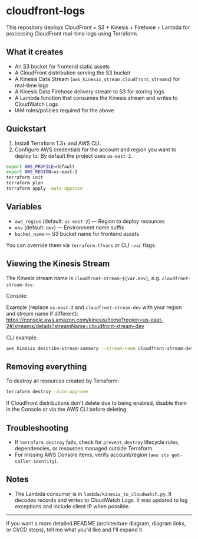 # cloudfront-logs

This repository deploys CloudFront + S3 + Kinesis + Firehose + Lambda for processing CloudFront real-time logs using Terraform.

## What it creates

- An S3 bucket for frontend static assets
- A CloudFront distribution serving the S3 bucket
- A Kinesis Data Stream (`aws_kinesis_stream.cloudfront_streams`) for real-time logs
- A Kinesis Data Firehose delivery stream to S3 for storing logs
- A Lambda function that consumes the Kinesis stream and writes to CloudWatch Logs
- IAM roles/policies required for the above


## Quickstart

1. Install Terraform 1.3+ and AWS CLI.
2. Configure AWS credentials for the account and region you want to deploy to. By default the project uses `us-east-2`.

```bash
export AWS_PROFILE=default
export AWS_REGION=us-east-2
terraform init
terraform plan
terraform apply -auto-approve
```

## Variables

- `aws_region` (default: `us-east-2`) — Region to deploy resources
- `env` (default: `dev`) — Environment name suffix
- `bucket_name` — S3 bucket name for frontend assets

You can override them via `terraform.tfvars` or CLI `-var` flags.

## Viewing the Kinesis Stream

The Kinesis stream name is `cloudfront-stream-${var.env}`, e.g. `cloudfront-stream-dev`.

Console:

Example (replace `us-east-2` and `cloudfront-stream-dev` with your region and stream name if different):
https://console.aws.amazon.com/kinesis/home?region=us-east-2#/streams/details?streamName=cloudfront-stream-dev

CLI example:

```bash
aws kinesis describe-stream-summary --stream-name cloudfront-stream-dev --region us-east-2
```

## Removing everything

To destroy all resources created by Terraform:

```bash
terraform destroy -auto-approve
```

If CloudFront distributions don't delete due to being enabled, disable them in the Console or via the AWS CLI before deleting.

## Troubleshooting

- If `terraform destroy` fails, check for `prevent_destroy` lifecycle rules, dependencies, or resources managed outside Terraform.
- For missing AWS Console items, verify account/region (`aws sts get-caller-identity`).

## Notes

- The Lambda consumer is in `lambda/kinesis_to_cloudwatch.py`. It decodes records and writes to CloudWatch Logs. It was updated to log exceptions and include client IP when possible.

---

If you want a more detailed README (architecture diagram, diagram links, or CI/CD steps), tell me what you'd like and I'll expand it.